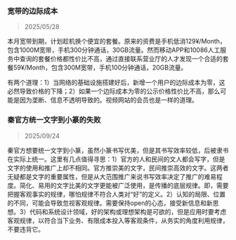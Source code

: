 ### 宽带的边际成本

> 2025/05/28

本月宽带到期，计划趁机换个便宜的套餐。原来的资费是手机低消129¥/Month，包含1000M宽带，手机300分钟通话，30GB流量。然而移动APP和10086人工服务中查询的套餐价格都性价比不高，通过直接联系营业厅的人才发现一个合适的套餐59¥/Month，包含300M宽带，手机100分钟通话，20GB流量。

有两个道理：1）当网络的基础设施搭建好后，新增一个用户的边际成本为零，这必然导致价格的下降；2）如果一个边际成本为零的公示价格性价比不高，那么可能是因为垄断、信息不透明导致的。视频网站的会员也是一样的道理。

### 秦官方统一文字到小篆的失败

> 2025/09/24

秦官方想要统一文字到小篆，虽然小篆书写优美，但是其书写效率较低，后被隶书在实际上统一。这里有几点值得寻思：1）官方的人和民间的文人都会写字，但是文字的使用和推广上却不相同。官方推崇美的文字，民间推崇高效的文字。这两者无疑都是文字的重要属性，但是从大范围推广来说书写效率决定了推广的难易程度。简化、易用的文字比美的文字更能被广泛使用，是传播的底层规律。即，需要把握客观事实的规律，哪怕规律不符合人类对“好”的定义。2）认知的局限、位置的不同，可能会导致忽视客观规律。需要保持open的心态，接受新信息和新思想。3）代码和系统设计领域，好的架构或理想架构是可欲的，但是应用时要考虑客观规律，以符合当下业务、有限成本投入等客观条件，从务实的角度利用规律，不要违背它。
